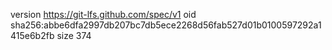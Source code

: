 version https://git-lfs.github.com/spec/v1
oid sha256:abbe6dfa2997db207bc7db5ece2268d56fab527d01b0100597292a1415e6b2fb
size 374

